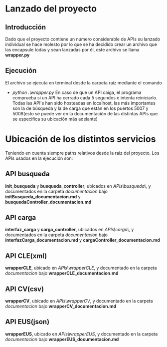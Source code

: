 # Lanzado del proyecto
## Introducción
Dado que el proyecto contiene un número considerable de APIs su lanzado individual se hace molesto por lo que se ha decidido crear un archivo que las encapsule todas y sean lanzadas por él, este archivo se llama **wrapper.py**
## Ejecución
El archivo se ejecuta en terminal desde la carpeta raíz mediante el comando
- *python .\wrapper.py*
En caso de que un API caiga, el programa comprueba si un API ha cerrado cada 5 segundos e intenta reiniciarlo.
Todas las API's han sido hosteadas en localhost, las más importantes son la de búsqueda y la de carga que están en los puertos 5007 y 5008(esto se puede ver en la documentación de las distintas APIs que se especifica su ubicación más adelante)

# Ubicación de los distintos servicios
Teniendo en cuenta siempre paths relativos desde la raiz del proyecto.
Los APIs usados en la ejecución son: 
## API busqueda
**init_busqueda** y **busqueda_controller**, ubicados en *APIs\\busqueda\\*, y documentados en la carpeta *documentacion* bajo **initBusqueda_documentacion.md** y **busquedaController_documentacion.md** 

## API carga
**interfaz_carga** y **carga_controller**, ubicados en *APIs\\carga\\*, y documentados en la carpeta *documentacion* bajo **interfazCarga_documentacion.md** y **cargaController_documentacion.md**

## API CLE(xml)
**wrapperCLE**, ubicado en *APIs\\wrapperCLE*, y documentado en la carpeta *documentacion* bajo **wrapperCLE_documentacion.md**

## API CV(csv)
**wrapperCV**, ubicado en *APIs\\wrapperCV*, y documentado en la carpeta *documentacion* bajo **wrapperCV_documentacion.md**

## API EUS(json)
**wrapperEUS**, ubicado en *APIs\\wrapperEUS*, y documentado en la carpeta *documentacion* bajo **wrapperEUS_documentacion.md**